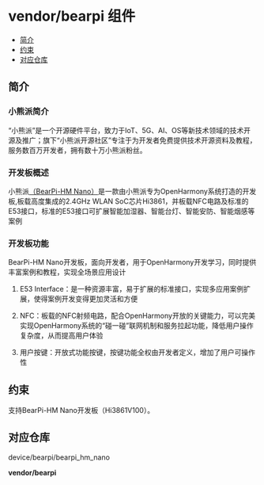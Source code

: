 # vendor/bearpi 组件<a name="ZH-CN_TOPIC_0000001130275863"></a>

-   [简介](#section469617221261)
-   [约束](#section12212842173518)
-   [对应仓库](#section641143415335)

## 简介<a name="section469617221261"></a>

### 小熊派简介

“小熊派”是一个开源硬件平台，致力于IoT、5G、AI、OS等新技术领域的技术开源及推广；旗下“小熊派开源社区”专注于为开发者免费提供技术开源资料及教程，服务数百万开发者，拥有数十万小熊派粉丝。

### 开发板概述

小熊派[（BearPi-HM Nano）](https://item.taobao.com/item.htm?id=633296694816)是一款由小熊派专为OpenHarmony系统打造的开发板,板载高度集成的2.4GHz WLAN SoC芯片Hi3861，并板载NFC电路及标准的E53接口，标准的E53接口可扩展智能加湿器、智能台灯、智能安防、智能烟感等案例

### 开发板功能
BearPi-HM Nano开发板，面向开发者，用于OpenHarmony开发学习，同时提供丰富案例和教程，实现全场景应用设计

1. E53 Interface：是一种资源丰富，易于扩展的标准接口，实现多应用案例扩展，使得案例开发变得更加灵活和方便

2. NFC：板载的NFC射频电路，配合OpenHarmony开放的关键能力，可以完美实现OpenHarmony系统的“碰一碰”联网机制和服务拉起功能，降低用户操作复杂度，从而提高用户体验

3. 用户按键：开放式功能按键，按键功能全权由开发者定义，增加了用户可操作性

## 约束<a name="section12212842173518"></a>

支持BearPi-HM Nano开发板（Hi3861V100）。

## 对应仓库<a name="section641143415335"></a>

device/bearpi/bearpi_hm_nano

**vendor/bearpi**

